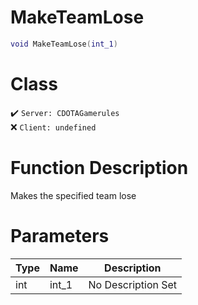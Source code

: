 # MakeTeamLose
```lua
void MakeTeamLose(int_1)
```
# Class
✔️ `Server: CDOTAGamerules`  
❌ `Client: undefined`  

# Function Description
Makes the specified team lose
# Parameters
Type|Name|Description
--|--|--
int|int_1|No Description Set

